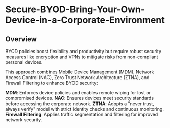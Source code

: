 # Secure-BYOD-Bring-Your-Own-Device-in-a-Corporate-Environment

## **Overview**

BYOD policies boost flexibility and productivity but require robust security measures like encryption and VPNs to mitigate risks from non-compliant personal devices.

This approach combines Mobile Device Management (MDM), Network Access Control (NAC), Zero Trust Network Architecture (ZTNA), and Firewall Filtering to enhance BYOD security:

**MDM**: Enforces device policies and enables remote wiping for lost or compromised devices.
**NAC**: Ensures devices meet security standards before accessing the corporate network.
**ZTNA**: Adopts a "never trust, always verify" model with strict identity checks and continuous monitoring.
**Firewall Filtering**: Applies traffic segmentation and filtering for improved network security.
